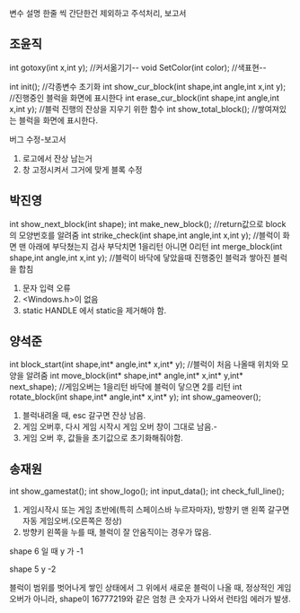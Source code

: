 변수 설명 한줄 씩 간단한건 제외하고 주석처리, 보고서



## 조윤직



int gotoxy(int x,int y);	//커서옮기기--
void SetColor(int color);	//색표현--

int init();					//각종변수 초기화
int show_cur_block(int shape,int angle,int x,int y);	//진행중인 블럭을 화면에 표시한다
int erase_cur_block(int shape,int angle,int x,int y);	//블럭 진행의 잔상을 지우기 위한 함수
int show_total_block();	//쌓여져있는 블럭을 화면에 표시한다.

버그 수정-보고서

1. 로고에서 잔상 남는거 
2. 창 고정시켜서 그거에 맞게 블록 수정





## 박진영

int show_next_block(int shape);
int make_new_block();	//return값으로 block의 모양번호를 알려줌
int strike_check(int shape,int angle,int x,int y);	//블럭이 화면 맨 아래에 부닥쳤는지 검사 부닥치면 1을리턴 아니면 0리턴
int merge_block(int shape,int angle,int x,int y);	//블럭이 바닥에 닿았을때 진행중인 블럭과 쌓아진 블럭을 합침

1. 문자 입력 오류
2. <Windows.h>이 없음
3. static HANDLE 에서 static을 제거해야 함.

## 양석준

int block_start(int shape,int* angle,int* x,int* y);	//블럭이 처음 나올때 위치와 모양을 알려줌
int move_block(int* shape,int* angle,int* x,int* y,int* next_shape);	//게임오버는 1을리턴 바닥에 블럭이 닿으면 2를 리턴
int rotate_block(int shape,int* angle,int* x,int* y);
int show_gameover();

1. 블럭내려올 때, esc 갈구면 잔상 남음.
2. 게임 오버후, 다시 게임 시작시 게임 오버 창이 그대로 남음.-
3. 게임 오버 후, 값들을 초기값으로 초기화해줘야함.

## 송재원

int show_gamestat();
int show_logo();
int input_data();
int check_full_line();	

1. 게임시작시 또는 게임 초반에(특히 스페이스바 누르자마자), 
   방향키 맨 왼쪽 갈구면 자동 게임오버.(오른쪽은 정상)
2. 방향키 왼쪽을 누를 때, 블럭이 잘 안움직이는 경우가 많음.



shape 6 일 때 y 가 -1 

shape 5  y -2



블럭이 범위를 벗어나게 쌓인 상태에서 그 위에서 새로운 블럭이 나올 때,  정상적인 게임오버가 아니라, shape이 16777219와 같은 엄청 큰 숫자가 나와서 런타임 에러가 발생.